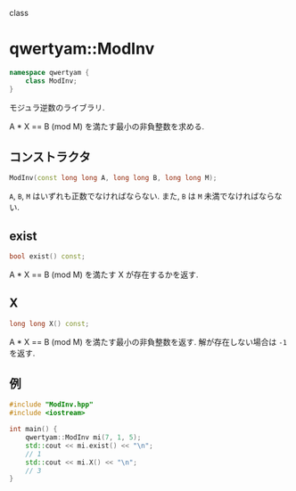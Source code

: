 class

# qwertyam::ModInv

```cpp
namespace qwertyam {
    class ModInv;
}
```

モジュラ逆数のライブラリ. 

A * X == B (mod M) を満たす最小の非負整数を求める.

## コンストラクタ

```cpp
ModInv(const long long A, long long B, long long M);
```

`A`, `B`, `M` はいずれも正数でなければならない. また, `B` は `M` 未満でなければならない.

## exist

```cpp
bool exist() const;
```

A * X == B (mod M) を満たす X が存在するかを返す.

## X

```cpp
long long X() const;
```

A * X == B (mod M) を満たす最小の非負整数を返す. 解が存在しない場合は `-1` を返す.

## 例

```cpp
#include "ModInv.hpp"
#include <iostream>

int main() {
	qwertyam::ModInv mi(7, 1, 5);
	std::cout << mi.exist() << "\n";
	// 1
	std::cout << mi.X() << "\n";
	// 3
}
```

